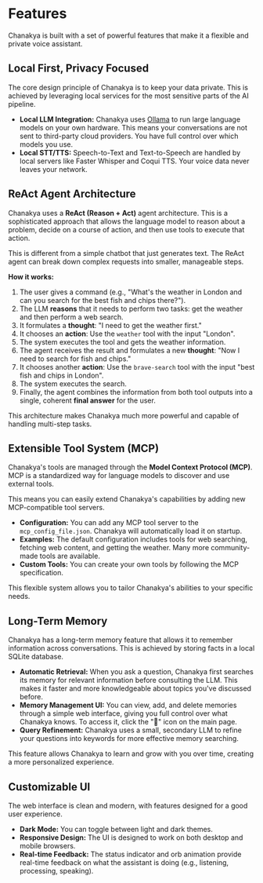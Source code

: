 # Features

Chanakya is built with a set of powerful features that make it a flexible and private voice assistant.

## Local First, Privacy Focused

The core design principle of Chanakya is to keep your data private. This is achieved by leveraging local services for the most sensitive parts of the AI pipeline.

-   **Local LLM Integration:** Chanakya uses [Ollama](https://ollama.com/) to run large language models on your own hardware. This means your conversations are not sent to third-party cloud providers. You have full control over which models you use.
-   **Local STT/TTS:** Speech-to-Text and Text-to-Speech are handled by local servers like Faster Whisper and Coqui TTS. Your voice data never leaves your network.

## ReAct Agent Architecture

Chanakya uses a **ReAct (Reason + Act)** agent architecture. This is a sophisticated approach that allows the language model to reason about a problem, decide on a course of action, and then use tools to execute that action.

This is different from a simple chatbot that just generates text. The ReAct agent can break down complex requests into smaller, manageable steps.

**How it works:**

1.  The user gives a command (e.g., "What's the weather in London and can you search for the best fish and chips there?").
2.  The LLM **reasons** that it needs to perform two tasks: get the weather and then perform a web search.
3.  It formulates a **thought**: "I need to get the weather first."
4.  It chooses an **action**: Use the `weather` tool with the input "London".
5.  The system executes the tool and gets the weather information.
6.  The agent receives the result and formulates a new **thought**: "Now I need to search for fish and chips."
7.  It chooses another **action**: Use the `brave-search` tool with the input "best fish and chips in London".
8.  The system executes the search.
9.  Finally, the agent combines the information from both tool outputs into a single, coherent **final answer** for the user.

This architecture makes Chanakya much more powerful and capable of handling multi-step tasks.

## Extensible Tool System (MCP)

Chanakya's tools are managed through the **Model Context Protocol (MCP)**. MCP is a standardized way for language models to discover and use external tools.

This means you can easily extend Chanakya's capabilities by adding new MCP-compatible tool servers.

-   **Configuration:** You can add any MCP tool server to the `mcp_config_file.json`. Chanakya will automatically load it on startup.
-   **Examples:** The default configuration includes tools for web searching, fetching web content, and getting the weather. Many more community-made tools are available.
-   **Custom Tools:** You can create your own tools by following the MCP specification.

This flexible system allows you to tailor Chanakya's abilities to your specific needs.

## Long-Term Memory

Chanakya has a long-term memory feature that allows it to remember information across conversations. This is achieved by storing facts in a local SQLite database.

-   **Automatic Retrieval:** When you ask a question, Chanakya first searches its memory for relevant information before consulting the LLM. This makes it faster and more knowledgeable about topics you've discussed before.
-   **Memory Management UI:** You can view, add, and delete memories through a simple web interface, giving you full control over what Chanakya knows. To access it, click the "🧠" icon on the main page.
-   **Query Refinement:** Chanakya uses a small, secondary LLM to refine your questions into keywords for more effective memory searching.

This feature allows Chanakya to learn and grow with you over time, creating a more personalized experience.

## Customizable UI

The web interface is clean and modern, with features designed for a good user experience.

-   **Dark Mode:** You can toggle between light and dark themes.
-   **Responsive Design:** The UI is designed to work on both desktop and mobile browsers.
-   **Real-time Feedback:** The status indicator and orb animation provide real-time feedback on what the assistant is doing (e.g., listening, processing, speaking).
